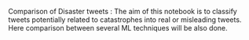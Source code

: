 Comparison of Disaster tweets : The aim of this notebook is to classify tweets potentially related to catastrophes into real or misleading tweets. Here comparison between several ML techniques will be also done.
